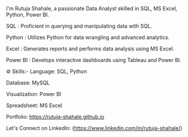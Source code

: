 I'm Rutuja Shahale, a passionate Data Analyst skilled in SQL, MS Excel, Python, Power BI.

SQL : Proficient in querying and manipulating data with SQL.

Python : Utilizes Python for data wrangling and advanced analytics.

Excel : Generates reports and performs data analysis using MS Excel.

Power BI : Develops interactive dashboards using Tableau and Power BI.


⚙️ Skills:-
Language: SQL, Python

Database: MySQL

Visualization: Power BI

Spreadsheet: MS Excel

Portfolio: https://rutuja-shahale.github.io

Let's Connect on LinkedIn: (https://www.linkedin.com/in/rutuja-shahale/)


<!---
rutuja-shahale/rutuja-shahale is a ✨ special ✨ repository because its `README.md` (this file) appears on your GitHub profile.
You can click the Preview link to take a look at your changes.
--->
